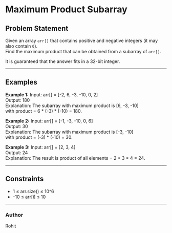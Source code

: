 # Maximum Product Subarray

## Problem Statement
Given an array `arr[]` that contains positive and negative integers (it may also contain `0`).  
Find the maximum product that can be obtained from a subarray of `arr[]`.

It is guaranteed that the answer fits in a 32-bit integer.

---

## Examples

**Example 1:**
Input: arr[] = [-2, 6, -3, -10, 0, 2]<br>
Output: 180<br>
Explanation: The subarray with maximum product is [6, -3, -10]<br>
with product = 6 * (-3) * (-10) = 180.<br>

**Example 2:**
Input: arr[] = [-1, -3, -10, 0, 6]<br>
Output: 30<br>
Explanation: The subarray with maximum product is [-3, -10]<br>
with product = (-3) * (-10) = 30.<br>

**Example 3:**
Input: arr[] = [2, 3, 4]<br>
Output: 24<br>
Explanation: The result is product of all elements = 2 * 3 * 4 = 24.<br>

---

## Constraints
- 1 ≤ arr.size() ≤ 10^6  
- -10 ≤ arr[i] ≤ 10  

---

### Author
Rohit
